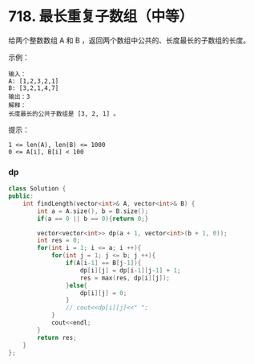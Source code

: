 # 718. 最长重复子数组（中等）

给两个整数数组 A 和 B ，返回两个数组中公共的、长度最长的子数组的长度。 

示例：

    输入：
    A: [1,2,3,2,1]
    B: [3,2,1,4,7]
    输出：3
    解释：
    长度最长的公共子数组是 [3, 2, 1] 。

提示：

    1 <= len(A), len(B) <= 1000
    0 <= A[i], B[i] < 100

### dp
```c++
class Solution {
public:
    int findLength(vector<int>& A, vector<int>& B) {
        int a = A.size(), b = B.size();
        if(a == 0 || b == 0){return 0;}

        vector<vector<int>> dp(a + 1, vector<int>(b + 1, 0));
        int res = 0;
        for(int i = 1; i <= a; i ++){
            for(int j = 1; j <= b; j ++){
                if(A[i-1] == B[j-1]){
                    dp[i][j] = dp[i-1][j-1] + 1;
                    res = max(res, dp[i][j]);
                }else{
                    dp[i][j] = 0;
                }
                // cout<<dp[i][j]<<" ";
            }
            cout<<endl;
        }
        return res;
    }
};
```